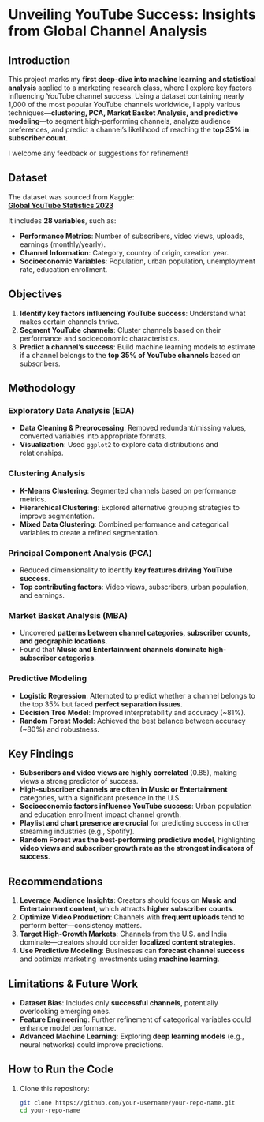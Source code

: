 # Unveiling YouTube Success: Insights from Global Channel Analysis

## Introduction

This project marks my **first deep-dive into machine learning and statistical analysis** applied to a marketing research class, where I explore key factors influencing YouTube channel success. Using a dataset containing nearly 1,000 of the most popular YouTube channels worldwide, I apply various techniques—**clustering, PCA, Market Basket Analysis, and predictive modeling**—to segment high-performing channels, analyze audience preferences, and predict a channel’s likelihood of reaching the **top 35% in subscriber count**.

I welcome any feedback or suggestions for refinement!

## Dataset

The dataset was sourced from Kaggle:  
[**Global YouTube Statistics 2023**](https://www.kaggle.com/datasets/nelgiriyewithana/global-youtube-statistics-2023)

It includes **28 variables**, such as:
- **Performance Metrics**: Number of subscribers, video views, uploads, earnings (monthly/yearly).
- **Channel Information**: Category, country of origin, creation year.
- **Socioeconomic Variables**: Population, urban population, unemployment rate, education enrollment.

## Objectives

1. **Identify key factors influencing YouTube success**: Understand what makes certain channels thrive.
2. **Segment YouTube channels**: Cluster channels based on their performance and socioeconomic characteristics.
3. **Predict a channel’s success**: Build machine learning models to estimate if a channel belongs to the **top 35% of YouTube channels** based on subscribers.

## Methodology

### **Exploratory Data Analysis (EDA)**
- **Data Cleaning & Preprocessing**: Removed redundant/missing values, converted variables into appropriate formats.
- **Visualization**: Used `ggplot2` to explore data distributions and relationships.

### **Clustering Analysis**
- **K-Means Clustering**: Segmented channels based on performance metrics.
- **Hierarchical Clustering**: Explored alternative grouping strategies to improve segmentation.
- **Mixed Data Clustering**: Combined performance and categorical variables to create a refined segmentation.

### **Principal Component Analysis (PCA)**
- Reduced dimensionality to identify **key features driving YouTube success**.
- **Top contributing factors**: Video views, subscribers, urban population, and earnings.

### **Market Basket Analysis (MBA)**
- Uncovered **patterns between channel categories, subscriber counts, and geographic locations**.
- Found that **Music and Entertainment channels dominate high-subscriber categories**.

### **Predictive Modeling**
- **Logistic Regression**: Attempted to predict whether a channel belongs to the top 35% but faced **perfect separation issues**.
- **Decision Tree Model**: Improved interpretability and accuracy (~81%).
- **Random Forest Model**: Achieved the best balance between accuracy (~80%) and robustness.

## Key Findings

- **Subscribers and video views are highly correlated** (0.85), making views a strong predictor of success.
- **High-subscriber channels are often in Music or Entertainment** categories, with a significant presence in the U.S.
- **Socioeconomic factors influence YouTube success**: Urban population and education enrollment impact channel growth.
- **Playlist and chart presence are crucial** for predicting success in other streaming industries (e.g., Spotify).
- **Random Forest was the best-performing predictive model**, highlighting **video views and subscriber growth rate as the strongest indicators of success**.

## Recommendations

1. **Leverage Audience Insights**: Creators should focus on **Music and Entertainment content**, which attracts **higher subscriber counts**.
2. **Optimize Video Production**: Channels with **frequent uploads** tend to perform better—consistency matters.
3. **Target High-Growth Markets**: Channels from the U.S. and India dominate—creators should consider **localized content strategies**.
4. **Use Predictive Modeling**: Businesses can **forecast channel success** and optimize marketing investments using **machine learning**.

## Limitations & Future Work

- **Dataset Bias**: Includes only **successful channels**, potentially overlooking emerging ones.
- **Feature Engineering**: Further refinement of categorical variables could enhance model performance.
- **Advanced Machine Learning**: Exploring **deep learning models** (e.g., neural networks) could improve predictions.

## How to Run the Code

1. Clone this repository:
   ```sh
   git clone https://github.com/your-username/your-repo-name.git
   cd your-repo-name
